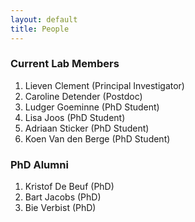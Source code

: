 ```yaml
---
layout: default
title: People
---
```


### Current Lab Members

1. Lieven Clement (Principal Investigator)
2. Caroline Detender (Postdoc)
3. Ludger Goeminne (PhD Student)
4. Lisa Joos (PhD Student)
5. Adriaan Sticker (PhD Student)
6. Koen Van den Berge (PhD Student)

### PhD Alumni

1. Kristof De Beuf (PhD)
2. Bart Jacobs (PhD)
3. Bie Verbist (PhD)
